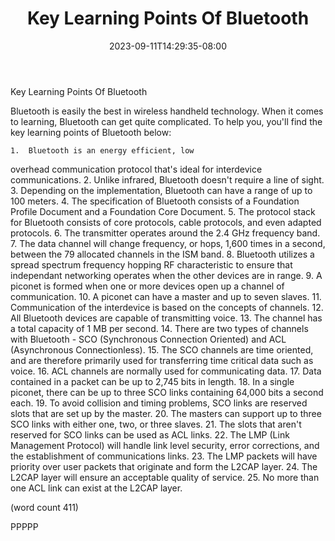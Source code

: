 ﻿---
title: "Key Learning Points Of Bluetooth"
date: 2023-09-11T14:29:35-08:00
description: "Bluetooth Technology Tips for Web Success"
featured_image: "/images/Bluetooth Technology.jpg"
tags: ["Bluetooth Technology"]
---

Key Learning Points Of Bluetooth

Bluetooth is easily the best in wireless handheld
technology.  When it comes to learning, Bluetooth
can get quite complicated.  To help you, you'll find
the key learning points of Bluetooth below:

	1.  Bluetooth is an energy efficient, low
overhead communication protocol that's ideal for
interdevice communications.
	2.  Unlike infrared, Bluetooth doesn't require
a line of sight.
	3.  Depending on the implementation, Bluetooth
can have a range of up to 100 meters.
	4.  The specification of Bluetooth consists of
a Foundation Profile Document and a Foundation Core
Document.
	5.  The protocol stack for Bluetooth consists
of core protocols, cable protocols, and even adapted
protocols.
	6.  The transmitter operates around the 2.4
GHz frequency band.
	7.  The data channel will change frequency, or
hops, 1,600 times in a second, between the 79 allocated
channels in the ISM band.
	8.  Bluetooth utilizes a spread spectrum
frequency hopping RF characteristic to ensure that
independant networking operates when the other
devices are in range.
	9.  A piconet is formed when one or more
devices open up a channel of communication.
	10.  A piconet can have a master and up to 
seven slaves.
	11.  Communication of the interdevice is 
based on the concepts of channels.
	12.  All Bluetooth devices are capable of
transmitting voice.
	13.  The channel has a total capacity of
1 MB per second.
	14.  There are two types of channels with
Bluetooth - SCO (Synchronous Connection Oriented) and
ACL (Asynchronous Connectionless).
	15.  The SCO channels are time oriented, and
are therefore primarily used for transferring time
critical data such as voice.
	16.  ACL channels are normally used for 
communicating data.
	17.  Data contained in a packet can be up to
2,745 bits in length.
	18.  In a single piconet, there can be up
to three SCO links containing 64,000 bits a second 
each.
	19.  To avoid collision and timing problems,
SCO links are reserved slots that are set up by
the master.
	20.  The masters can support up to three
SCO links with either one, two, or three slaves.
	21.  The slots that aren't reserved for SCO
links can be used as ACL links.
	22.   The LMP (Link Management Protocol)
will handle link level security, error corrections,
and the establishment of communications links.
	23.  The LMP packets will have priority
over user packets that originate and form the
L2CAP layer.
	24.  The L2CAP layer will ensure an 
acceptable quality of service.
	25.  No more than one ACL link can exist
at the L2CAP layer.

(word count 411)

PPPPP
